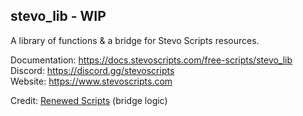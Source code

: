 ## stevo_lib - WIP
A library of functions & a bridge for Stevo Scripts resources.

Documentation: https://docs.stevoscripts.com/free-scripts/stevo_lib
<br>
Discord: https://discord.gg/stevoscripts
<br>
Website: https://www.stevoscripts.com


Credit: [Renewed Scripts](https://github.com/Renewed-Scripts) (bridge logic)